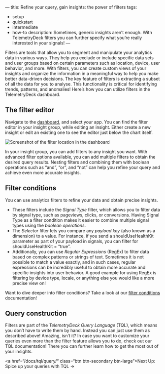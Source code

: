 —
title: Refine your query, gain insights: the power of filters
tags:
  - setup
  - quickstart
  - intermediate
  - how-to
description: Sometimes, generic insights aren’t enough. With TelemetryDeck filters you can further specify what you’re really interested in your signals!
—

Filters are tools that allow you to segment and manipulate your analytics data in various ways. They help you exclude or include specific data sets and user groups based on certain parameters such as location, device, user behavior, and more.
With filters, you can create custom views of your insights and organize the information in a meaningful way to help you make better data-driven decisions. The key feature of filters is extracting a subset of all the data for you to analyse. This functionality is critical for identifying trends, patterns, and anomalies! Here’s how you can utilize filters in the TelemetryDeck dashboard.

## The filter editor
Navigate to the [dashboard](https://dashboard.telemetrydeck.com), and select your app. You can find the filter editor in your insight group, while editing an insight. Either create a new insight or edit an existing one to see the editor just below the chart itself.

![Screenshot of the filter location in the dashboard](/docs/images/filters_dashboard_location.png)

In your insight group, you can add filters to any insight you want. With advanced filter options available, you can add multiple filters to obtain the desired query results. Nesting filters and combining them with boolean operations such as “and”, “or”, and “not” can help you refine your query and achieve even more accurate insights.

## Filter conditions

You can use analytics filters to refine your data and obtain precise insights.
- These filters include the *Signal Type* filter, which allows you to filter data by signal type, such as pageviews, clicks, or conversions. Having Signal Type as a filter condition makes it easier to combine multiple signal types using the *boolean operations*.
- The *Selector* filter lets you compare any *payload key* (also known as a dimension) to a value. For instance, if you send a shouldUseHealthKit parameter as part of your payload in signals, you can filter for shouldUseHealthKit = “true”.
- Additionally, you can use *Regular Expressions* (RegEx) to filter data based on complex patterns or strings of text. Sometimes it is not possible to match a value exactly, and in such cases, regular expressions can be incredibly useful to obtain more accurate and specific insights into user behavior. A good example for using RegEx is filtering by device type, locale, or anything else you would like a more precise view on!

Want to dive deeper into filter conditions? Take a look at our [filter conditions](https://telemetrydeck.com/docs/tql/filters/) documentation!
 
## Query construction

Filters are part of the *TelemetryDeck Query Language* (TQL), which means you don’t have to write them by hand. Instead you can just use them as described above! Amazing, isn’t it?
In case you want to customize your queries even more than the filter feature allows you to do, check out our TQL documentation! There you can further learn how to get the most out of your insights.

<a href=“/docs/tql/query/“ class=“btn btn-secondary btn-large”>Next Up: Spice up your queries with TQL →</a>